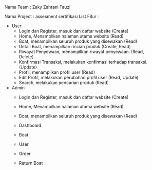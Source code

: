Nama Team : Zaky Zahrani Fauzi

Nama Project : assesment sertifikasi
List Fitur :
- User
    - Login dan Register, masuk dan daftar website (Create)
    - Home, Menampilkan halaman utama website (Read)
    - Boat, menampilkan seluruh produk yang disewakan (Read) 
    - Detail Boat, menampilkan rincian produk (Create, Read)
    - Riwayat Penyewaan, menampilkan riwayat penyewaan. (Read, Delete)
    - Konfirmasi Transaksi, melakukan konfirmasi terhadap transaksi. (Update)
    - Profil, menampilkan profil user (Read)
    - Edit Profil, melakukan perubahan profil user (Read, Update)
    - Search, melakukan pencarian produk (Read)
- Admin
    - Login dan Register, masuk dan daftar website (Create)
    - Home, Menampilkan halaman utama website (Read)
    - Boat, menampilkan seluruh produk yang disewakan (Read)
    
    - Dashboard
    - Boat
    - User
    - Order
    - Return Boat
